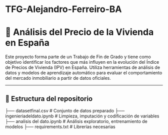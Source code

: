 # TFG-Alejandro-Ferreiro-BA
# 🏡 Análisis del Precio de la Vivienda en España

Este proyecto forma parte de un Trabajo de Fin de Grado y tiene como objetivo identificar los factores que más influyen en la evolución del Índice de Precios de Vivienda (IPV) en España. Utiliza herramientas de análisis de datos y modelos de aprendizaje automático para evaluar el comportamiento del mercado inmobiliario a partir de datos oficiales.

---

## 📂 Estructura del repositorio

├── datasetfinal.csv # Conjunto de datos preparado
├── ingenieriadeldato.ipynb # Limpieza, imputación y codificación de variables
├── analisis del dato.ipynb # Análisis exploratorio, entrenamiento de modelos
├── requirements.txt # Librerías necesarias
